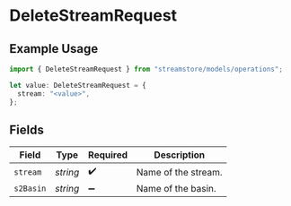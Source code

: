 # DeleteStreamRequest

## Example Usage

```typescript
import { DeleteStreamRequest } from "streamstore/models/operations";

let value: DeleteStreamRequest = {
  stream: "<value>",
};
```

## Fields

| Field               | Type                | Required            | Description         |
| ------------------- | ------------------- | ------------------- | ------------------- |
| `stream`            | *string*            | :heavy_check_mark:  | Name of the stream. |
| `s2Basin`           | *string*            | :heavy_minus_sign:  | Name of the basin.  |